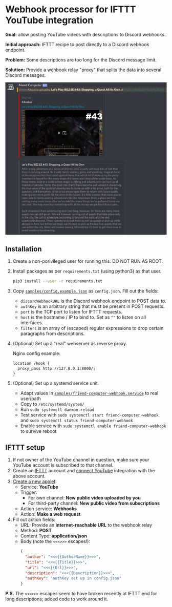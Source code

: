 # Webhook processor for IFTTT YouTube integration

**Goal:** allow posting YouTube videos with descriptions to Discord webhooks.

**Initial approach:** IFTTT recipe to post directly to a Discord webhook endpoint.

**Problem:** Some descriptions are too long for the Discord message limit.

**Solution:** Provide a wehbook relay "proxy" that splits the data into several Discord messages.

![Screenshot](samples/screenshot.png)

## Installation

1. Create a non-porivileged user for running this. DO NOT RUN AS ROOT.

1. Install packages as per `requirements.txt` (using python3) as that user.

    ```bash
    pip3 install --user -r requirements.txt
    ```

2. Copy [`samples/config.example.json`](samples/config.example.json) as `config.json`. Fill out the fields:

    * `discordWebhookURL` is the Discord webhook endpoint to POST data to.
    * `authKey` is an arbitrary string that must be present in POST requests.
    * `port` is the TCP port to listen for IFTTT requests.
    * `host` is the hostname / IP to bind to. Set as `""` to listen on all interfaces.
    * `filters` is an array of (escaped) regular expressions to drop certain paragraphs from descriptions.

3. (Optional) Set up a "real" webserver as reverse proxy.

    Nginx config example:

    ```nginx
    location /hook {
      proxy_pass http://127.0.0.1:8000/;
    }
    ```

4. (Optional) Set up a systemd service unit.

    * Adapt values in [`samples/friend-computer-webhook.service`](samples/friend-computer-webhook.service) to real user/path
    * Copy to `/etc/systemd/system/`
    * Run `sudo systemctl daemon-reload`
    * Test service with `sudo systemctl start friend-computer-webhook` and `sudo systemctl status friend-computer-webhook`
    * Enable service with `sudo systemctl enable friend-computer-webhook` to survive reboot

## IFTTT setup

1. If not owner of the YouTube channel in question, make sure your YouTube account is subscribed to that channel.
2. Create an [IFTTT](https://ifttt.com/) account and [connect YouTube](https://ifttt.com/services/youtube/settings) integration with the above account.
3. [Create a new applet](https://ifttt.com/create):
    * Service: **YouTube**
    * Trigger:
        * For own channel: **New public video uploaded by you**
        * For third-party channel: **New public video from subscriptions**
    * Action service: **Webhooks**
    * Action: **Make a web request**
4. Fill out action fields:
    * URL: Provide an **internet-reachable URL** to the webhook relay
    * Method: **POST**
    * Content Type: **application/json**
    * Body (note the `<<<>>>` escapes!):
        ```json
        {
          "author": "<<<{{AuthorName}}>>>",
          "title": "<<<{{Title}}>>>",
          "url": "<<<{{Url}}>>>",
          "description": "<<<{{Description}}>>>",
          "authKey": "authKey set up in config.json"
        }
        ```

**P.S.** The `<<<>>>` escapes seem to have broken recently at IFTTT end for long descriptions; added code to work around it.
